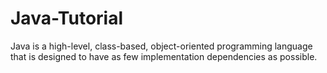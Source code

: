 # Java-Tutorial
Java is a high-level, class-based, object-oriented programming language that is designed to have as few implementation dependencies as possible.
